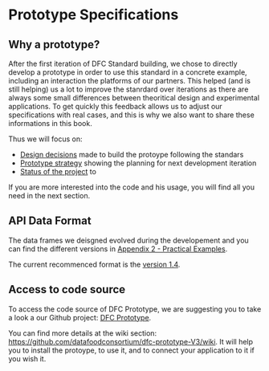 # Prototype Specifications

## Why a prototype?

After the first iteration of DFC Standard building, we chose to  directly develop a prototype in order to use this standard in a concrete example, including an interaction the platforms of our partners.
This helped (and is still helping) us a lot to improve the stanrdard over iterations as there are always some small differences between theoritical design and experimental applications.
To get quickly this feedback allows us to adjust our specifications with real cases, and this is why we also want to share these informations in this book.

Thus we will focus on:
* [Design decisions](design-decisions.md) made to build the protoype following the standars
* [Prototype strategy](prototype-strategy.md) showing the planning for next development iteration
* [Status of the project](status-of-the-project.md) to

If you are more interested into the code and his usage, you will find all you need in the next section.

## API Data Format

The data frames we deisgned evolved during the developement and you can find the different versions in [Appendix 2 - Practical Examples](../appendixes/practical-examples/README.md).

The current recommenced format is the [version 1.4](../appendixes/practical-examples/version-1-4.md).

## Access to code source

To access the code source of DFC Prototype, we are suggesting you to take a look a our Github project: [DFC Prototype](https://github.com/datafoodconsortium/dfc-prototype-V3).

You can find more details at the wiki section: https://github.com/datafoodconsortium/dfc-prototype-V3/wiki. It will help you to install the protoype, to use it, and to connect your application to it if you wish it.
